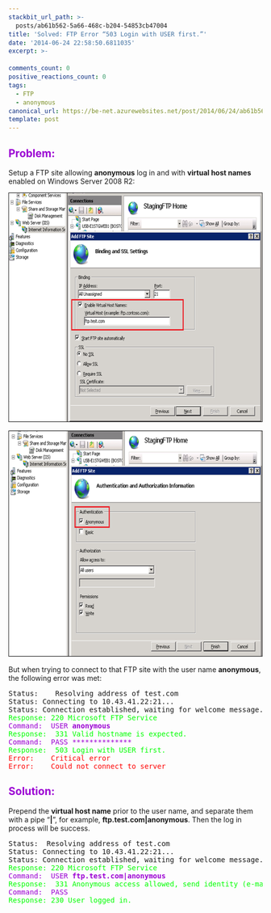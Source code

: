 ```yaml
---
stackbit_url_path: >-
  posts/ab61b562-5a66-468c-b204-54853cb47004
title: 'Solved: FTP Error “503 Login with USER first.”'
date: '2014-06-24 22:58:50.6811035'
excerpt: >-
  
comments_count: 0
positive_reactions_count: 0
tags: 
  - FTP
  - anonymous
canonical_url: https://be-net.azurewebsites.net/post/2014/06/24/ab61b562-5a66-468c-b204-54853cb47004
template: post
---
```

<h2><font color="#9b00d3">Problem:</font></h2>  <p>Setup a FTP site allowing <strong>anonymous</strong> log in and with <strong>virtual host names</strong> enabled on Windows Server 2008 R2:</p>  <p><a href="https://raw.githubusercontent.com/Jeff-Tian/blogengine.net/master/Source/BlogEngine/BlogEngine.NET/App_Data/files/image_627.png"><img title="image" style="border-left-width: 0px; border-right-width: 0px; background-image: none; border-bottom-width: 0px; padding-top: 0px; padding-left: 0px; display: inline; padding-right: 0px; border-top-width: 0px" border="0" alt="image" src="https://raw.githubusercontent.com/Jeff-Tian/blogengine.net/master/Source/BlogEngine/BlogEngine.NET/App_Data/files/image_thumb_346.png" width="655" height="454" /></a></p>  <p><a href="https://raw.githubusercontent.com/Jeff-Tian/blogengine.net/master/Source/BlogEngine/BlogEngine.NET/App_Data/files/image_628.png"><img title="image" style="border-left-width: 0px; border-right-width: 0px; background-image: none; border-bottom-width: 0px; padding-top: 0px; padding-left: 0px; display: inline; padding-right: 0px; border-top-width: 0px" border="0" alt="image" src="https://raw.githubusercontent.com/Jeff-Tian/blogengine.net/master/Source/BlogEngine/BlogEngine.NET/App_Data/files/image_thumb_347.png" width="661" height="447" /></a></p>  <p>But when trying to connect to that FTP site with the user name <strong>anonymous</strong>, the following error was met:</p>  <pre class="cmd auto-wrap">Status:	Resolving address of test.com
Status:	Connecting to 10.43.41.22:21...
Status:	Connection established, waiting for welcome message...
<font color="#00ff00">Response:	220 Microsoft FTP Service</font>
<font color="#9b00d3">Command:	USER <strong>anonymous</strong>
</font><font color="#00ff00">Response:	331 Valid hostname is expected.</font>
<font color="#9b00d3">Command:	PASS **************
</font><font color="#00ff00">Response:	503 Login with USER first.</font>
<font color="#ff0000">Error:	Critical error</font>
<font color="#ff0000">Error:	Could not connect to server</font></pre>

<h2><font color="#9b00d3">Solution:</font></h2>

<p>Prepend the <strong>virtual host name</strong> prior to the user name, and separate them with a pipe “<strong>|</strong>”, for example, <strong>ftp.test.com|anonymous</strong>. Then the log in process will be success.</p>

<pre class="cmd auto-wrap">Status:	Resolving address of test.com
Status:	Connecting to 10.43.41.22:21...
Status:	Connection established, waiting for welcome message...
<font color="#00ff00">Response:	220 Microsoft FTP Service</font>
<font color="#9b00d3">Command:	USER <strong>ftp.test.com|anonymous</strong>
</font><font color="#00ff00">Response:	331 Anonymous access allowed, send identity (e-mail name) as password.</font>
<font color="#9b00d3">Command:	PASS</font> 
<font color="#00ff00">Response:	230 User logged in.</font></pre>